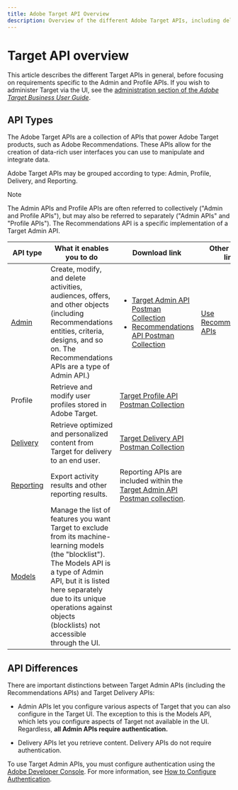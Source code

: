 ```yaml
---
title: Adobe Target API Overview
description: Overview of the different Adobe Target APIs, including delivery api, reporting api, admin api, profile api, recommendations api, and links to postman collections.
---
```


# Target API overview

This article describes the different Target APIs in general, before focusing on requirements specific to the Admin and Profile APIs. If you wish to administer Target via the UI, see the [administration section of the *Adobe Target Business User Guide*](https://experienceleague.adobe.com/docs/target/using/administer/administrating-target.html?lang=en).

## API Types

The Adobe Target APIs are a collection of APIs that power Adobe Target products, such as Adobe Recommendations. These APIs allow for the creation of data-rich user interfaces you can use to manipulate and integrate data.

Adobe Target APIs may be grouped according to type: Admin, Profile, Delivery, and Reporting. 

>[!NOTE]
>
>The Admin APIs and Profile APIs are often referred to collectively ("Admin and Profile APIs"), but may also be referred to separately ("Admin APIs" and "Profile APIs"). The Recommendations API is a specific implementation of a Target Admin API.
 
|API type|What it enables you to do|Download link|Other helpful links|
| --- | --- | --- |--- |
|[Admin](../administer/admin-api/admin-api-overview-new.md)|Create, modify, and delete activities, audiences, offers, and other objects (including Recommendations entities, criteria, designs, and so on. The Recommendations APIs are a type of Admin API.)|<UL><li>[Target Admin API Postman Collection](https://developers.adobetarget.com/api/#admin-postman-collection)</li><li>[Recommendations API Postman Collection](https://developers.adobetarget.com/api/recommendations/#section/Postman)</li></UL>|[Use Recommendations APIs](../before-administer/recs-api/overview.md)|
|Profile|Retrieve and modify user profiles stored in Adobe Target.|[Target Profile API Postman Collection](https://developers.adobetarget.com/api/#profiles)||
|[Delivery](../implement/delivery-api/overview.md)|Retrieve optimized and personalized content from Target for delivery to an end user.|[Target Delivery API Postman Collection](../implement/delivery-api/overview.md/#section/Getting-Started/Postman-Collection)||
|[Reporting](../administer/admin-api/admin-api-overview-new.md)|Export activity results and other reporting results.|Reporting APIs are included within the [Target Admin API Postman collection](https://developers.adobetarget.com/api/#admin-postman-collection).||
|[Models](../administer/models-api/models-api-overview.md)|Manage the list of features you want Target to exclude from its machine-learning models (the "blocklist"). The Models API is a type of Admin API, but it is listed here separately due to its unique operations against objects (blocklists) not accessible through the UI.|||

## API Differences

There are important distinctions between Target Admin APIs (including the Recommendations APIs) and Target Delivery APIs:

* Admin APIs let you configure various aspects of Target that you can also configure in the Target UI. The exception to this is the Models API, which lets you configure aspects of Target not available in the UI. Regardless, **all Admin APIs require authentication.**

* Delivery APIs let you retrieve content. Delivery APIs do not require authentication.

To use Target Admin APIs, you must configure authentication using the [Adobe Developer Console](https://developer.adobe.com/console/home). For more information, see [How to Configure Authentication](../before-administer/configure-authentication.md).